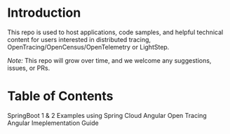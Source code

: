 # Introduction
This repo is used to host applications, code samples, and helpful technical content for users interested in distributed tracing, OpenTracing/OpenCensus/OpenTelemetry or LightStep.

*Note:* This repo will grow over time, and we welcome any suggestions, issues, or PRs.

# Table of Contents
SpringBoot 1 & 2 Examples using Spring Cloud
Angular Open Tracing Angular Imeplementation Guide


